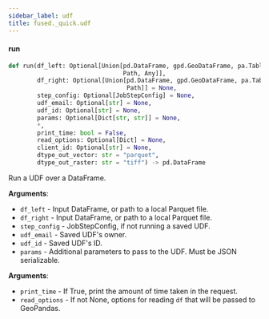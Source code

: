 ```yaml
---
sidebar_label: udf
title: fused._quick.udf
---
```


#### run

```python
def run(df_left: Optional[Union[pd.DataFrame, gpd.GeoDataFrame, pa.Table, str,
                                Path, Any]],
        df_right: Optional[Union[pd.DataFrame, gpd.GeoDataFrame, pa.Table, str,
                                 Path]] = None,
        step_config: Optional[JobStepConfig] = None,
        udf_email: Optional[str] = None,
        udf_id: Optional[str] = None,
        params: Optional[Dict[str, str]] = None,
        *,
        print_time: bool = False,
        read_options: Optional[Dict] = None,
        client_id: Optional[str] = None,
        dtype_out_vector: str = "parquet",
        dtype_out_raster: str = "tiff") -> pd.DataFrame
```

Run a UDF over a DataFrame.

**Arguments**:

- `df_left` - Input DataFrame, or path to a local Parquet file.
- `df_right` - Input DataFrame, or path to a local Parquet file.
- `step_config` - JobStepConfig, if not running a saved UDF.
- `udf_email` - Saved UDF&#x27;s owner.
- `udf_id` - Saved UDF&#x27;s ID.
- `params` - Additional parameters to pass to the UDF. Must be JSON serializable.
  

**Arguments**:

- `print_time` - If True, print the amount of time taken in the request.
- `read_options` - If not None, options for reading `df` that will be passed to GeoPandas.

